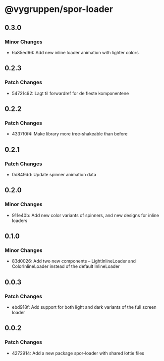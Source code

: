 # @vygruppen/spor-loader

## 0.3.0

### Minor Changes

- 6a85ed66: Add new inline loader animation with lighter colors

## 0.2.3

### Patch Changes

- 54721c92: Lagt til forwardref for de fleste komponentene

## 0.2.2

### Patch Changes

- 4337f0f4: Make library more tree-shakeable than before

## 0.2.1

### Patch Changes

- 0d849dd: Update spinner animation data

## 0.2.0

### Minor Changes

- 911e40b: Add new color variants of spinners, and new designs for inline loaders

## 0.1.0

### Minor Changes

- 83d0026: Add two new components – LightInlineLoader and ColorInlineLoader instead of the default InlineLoader

## 0.0.3

### Patch Changes

- ebd918f: Add support for both light and dark variants of the full screen loader

## 0.0.2

### Patch Changes

- 4272914: Add a new package spor-loader with shared lottie files
